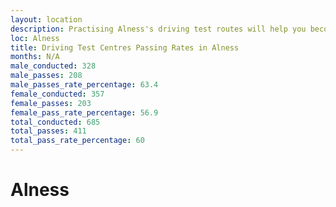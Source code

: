 ```yaml
---
layout: location
description: Practising Alness's driving test routes will help you become more confident in your gear-changing abilities.
loc: Alness
title: Driving Test Centres Passing Rates in Alness
months: N/A
male_conducted: 328
male_passes: 208
male_passes_rate_percentage: 63.4
female_conducted: 357
female_passes: 203
female_pass_rate_percentage: 56.9
total_conducted: 685
total_passes: 411
total_pass_rate_percentage: 60
---
```


# Alness
